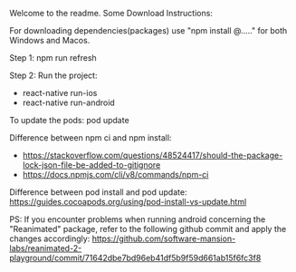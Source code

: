 Welcome to the readme.
Some Download Instructions:

For downloading dependencies(packages) use "npm install @....." for both Windows and Macos.

Step 1: npm run refresh

Step 2: Run the project:
- react-native run-ios
- react-native run-android

To update the pods: pod update

Difference between npm ci and npm install:

- https://stackoverflow.com/questions/48524417/should-the-package-lock-json-file-be-added-to-gitignore
- https://docs.npmjs.com/cli/v8/commands/npm-ci

Difference between pod install and pod update: https://guides.cocoapods.org/using/pod-install-vs-update.html

PS: If you encounter problems when running android concerning the "Reanimated" package, refer to the following github commit and apply the changes accordingly: https://github.com/software-mansion-labs/reanimated-2-playground/commit/71642dbe7bd96eb41df5b9f59d661ab15f6fc3f8

